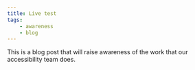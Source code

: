 ```yaml
---
title: Live test
tags: 
    - awareness
    - blog
---
```


This is a blog post that will raise awareness of the work that our accessibility team does.